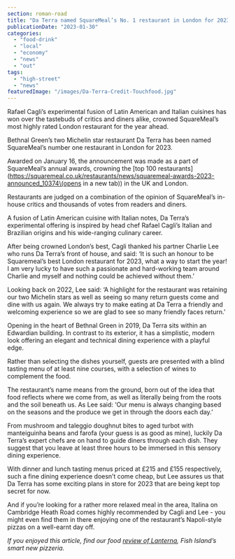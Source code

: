 ```yaml
---
section: roman-road
title: "Da Terra named SquareMeal’s No. 1 restaurant in London for 2023"
publicationDate: "2023-01-30"
categories: 
  - "food-drink"
  - "local"
  - "economy"
  - "news"
  - "out"
tags: 
  - "high-street"
  - "news"
featuredImage: "/images/Da-Terra-Credit-Touchfood.jpg"
---
```


Rafael Cagli’s experimental fusion of Latin American and Italian cuisines has won over the tastebuds of critics and diners alike, crowned SquareMeal’s most highly rated London restaurant for the year ahead.

Bethnal Green’s two Michelin star restaurant Da Terra has been named SquareMeal’s number one restaurant in London for 2023. 

Awarded on January 16, the announcement was made as a part of SquareMeal’s annual awards, crowning the [top 100 restaurants](https://squaremeal.co.uk/restaurants/news/squaremeal-awards-2023-announced_10374\(opens in a new tab\)) in the UK and London. 

Restaurants are judged on a combination of the opinion of SquareMeal’s in-house critics and thousands of votes from readers and diners. 

A fusion of Latin American cuisine with Italian notes, Da Terra’s experimental offering is inspired by head chef Rafael Cagli’s Italian and Brazilian origins and his wide-ranging culinary career. 

After being crowned London’s best, Cagli thanked his partner Charlie Lee who runs Da Terra’s front of house, and said: ‘It is such an honour to be Squaremeal’s best London restaurant for 2023, what a way to start the year! I am very lucky to have such a passionate and hard-working team around Charlie and myself and nothing could be achieved without them.’

Looking back on 2022, Lee said: ‘A highlight for the restaurant was retaining our two Michelin stars as well as seeing so many return guests come and dine with us again. We always try to make eating at Da Terra a friendly and welcoming experience so we are glad to see so many friendly faces return.’

Opening in the heart of Bethnal Green in 2019, Da Terra sits within an Edwardian building. In contrast to its exterior, it has a simplistic, modern look offering an elegant and technical dining experience with a playful edge.

Rather than selecting the dishes yourself, guests are presented with a blind tasting menu of at least nine courses, with a selection of wines to complement the food. 

The restaurant’s name means from the ground, born out of the idea that food reflects where we come from, as well as literally being from the roots and the soil beneath us. As Lee said: ‘Our menu is always changing based on the seasons and the produce we get in through the doors each day.’ 

From mushroom and taleggio doughnut bites to aged turbot with manteiguinha beans and farofa (your guess is as good as mine), luckily Da Terra’s expert chefs are on hand to guide diners through each dish. They suggest that you leave at least three hours to be immersed in this sensory dining experience. 

With dinner and lunch tasting menus priced at £215 and £155 respectively, such a fine dining experience doesn’t come cheap, but Lee assures us that Da Terra has some exciting plans in store for 2023 that are being kept top secret for now. 

And if you’re looking for a rather more relaxed meal in the area, Italina on Cambridge Heath Road comes highly recommended by Cagli and Lee - you might even find them in there enjoying one of the restaurant’s Napoli-style pizzas on a well-earnt day off.  

_If you enjoyed this article, find our food [review of Lanterna](https://romanroadlondon.com/lanterna-pizza-restaurant-bar-deli-fish-island-food-review/), Fish Island’s smart new pizzeria._
